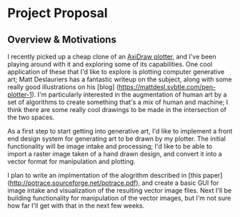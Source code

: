 # Project Proposal

## Overview & Motivations

I recently picked up a cheap clone of an [AxiDraw plotter](https://www.youtube.com/watch?v=5492ZjivAQ0&t=26s), and I've been playing around with it and exploring some of its capabilities. One cool application of these that I'd like to explore is plotting computer generative art; Matt Deslauriers has a fantastic writeup on the subject, along with some really good illustrations on his [blog] (https://mattdesl.svbtle.com/pen-plotter-1). I'm particularly interested in the augmentation of human art by a set of algorithms to create something that's a mix of human and machine; I think there are some really cool drawings to be made in the intersection of the two spaces.

As a first step to start getting into generative art, I'd like to implement a front end design system for generating art to be drawn by my plotter. The initial functionality will be image intake and processing; I'd like to be able to import a raster image taken of a hand drawn design, and convert it into a vector format for manipulation and plotting. 

I  plan to write an implmentation of the alogrithm described in [this paper] (http://potrace.sourceforge.net/potrace.pdf), and create a basic GUI for image intake and visualization of the resulting vector image files. Next I'll be building functionality for manipulation of the vector images, but I'm not sure how far I'll get with that in the next few weeks. 
